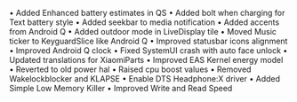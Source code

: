 • Added Enhanced battery estimates in QS
• Added bolt when charging for Text battery style
• Added seekbar to media notification
• Added accents from Android Q
• Added outdoor mode in LiveDisplay tile
• Moved Music ticker to KeyguardSlice like Android Q
• Improved statusbar icons alignment
• Improved Android Q clock
• Fixed SystemUI crash with auto face unlock
• Updated translations for XiaomiParts
• Improved EAS Kernel energy model
• Reverted to old power hal
• Raised cpu boost values
• Removed Wakelockblocker and KLAPSE
• Enable DTS Headphone:X driver
• Added Simple Low Memory Killer
• Improved Write and Read Speed
